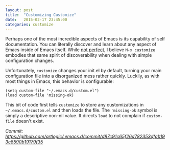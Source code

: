 ```yaml
---
layout: post
title:  "Customizing Customize"
date:   2015-02-17 23:45:00
categories: customize
---
```

Perhaps one of the most incredible aspects of Emacs is its capability of self documentation. You can literally discover and learn about any aspect of Emacs inside of Emacs itself. While [not perfect](http://emacswiki.org/emacs/CustomizingAndSaving#toc3), I believe `M-x customize` embodies that same spirit of discoverability when dealing with simple configuration changes.

Unfortunately, `customize` changes your init.el by default, turning your main configuration file into a disorganized mess rather quickly. Luckily, as with most things in Emacs, this behavior is configurable:

```elisp
(setq custom-file "~/.emacs.d/custom.el")
(load custom-file 'missing-ok)
```

This bit of code first tells `customize` to store any customizations in `~/.emacs.d/custom.el` and then loads the file. The `'missing-ok` symbol is simply a descriptive non-nil value. It directs `load` to not complain if `custom-file` doesn't exist.

*Commit: https://github.com/artlogic/.emacs.d/commit/d87c91c65f26d782353dfab193c8590b19179f35*
